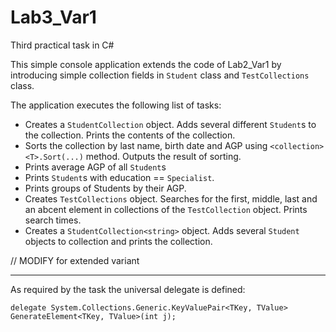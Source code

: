 # Lab3_Var1
Third practical task in C#

This simple console application extends the code of Lab2_Var1 by introducing simple collection fields in `Student` class
and `TestCollections` class.

The application executes the following list of tasks:

* Creates a `StudentCollection` object. Adds several different `Student`s to the collection. Prints the contents of the collection.
* Sorts the collection by last name, birth date and AGP using `<collection><T>.Sort(...)` method. Outputs the result of sorting.
* Prints average AGP of all `Student`s
* Prints `Student`s with education == `Specialist`.
* Prints groups of Students by their AGP.
* Creates `TestCollections` object. Searches for the first, middle, last and an abcent element
in collections of the `TestCollection` object. Prints search times.
* Creates a `StudentCollection<string>` object. Adds several `Student` objects to collection and prints the collection.

// MODIFY for extended variant

-----------------------------------------------------------------------------------------------------------------

As required by the task the universal delegate is defined:

```
delegate System.Collections.Generic.KeyValuePair<TKey, TValue> GenerateElement<TKey, TValue>(int j);
```
